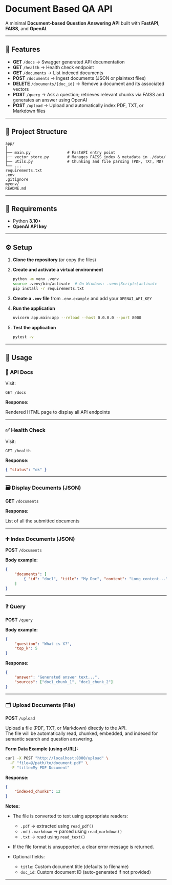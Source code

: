 # Document Based QA API

A minimal **Document-based Question Answering API** built with **FastAPI**, **FAISS**, and **OpenAI**.

---

## 🚀 Features

-   **GET** `/docs` → Swagger generated API documentation
-   **GET** `/health` → Health check endpoint
-   **GET** `/documents` → List indexed documents
-   **POST** `/documents` → Ingest documents (JSON or plaintext files)
-   **DELETE** `/documents/{doc_id}` → Remove a document and its associated vectors
-   **POST** `/query` → Ask a question; retrieves relevant chunks via FAISS and generates an answer using OpenAI
-   **POST** `/upload` → Upload and automatically index PDF, TXT, or Markdown files

---

## 📁 Project Structure

```
app/
│
├── main.py                # FastAPI entry point
├── vector_store.py        # Manages FAISS index & metadata in ./data/
├── utils.py               # Chunking and file parsing (PDF, TXT, MD)
└── ...
requirements.txt
.env
.gitignore
myenv/
README.md
```

---

## 🧩 Requirements

-   Python **3.10+**
-   **OpenAI API key**

---

## ⚙️ Setup

1. **Clone the repository** (or copy the files)

2. **Create and activate a virtual environment**

    ```bash
    python -m venv .venv
    source .venv/bin/activate  # On Windows: .venv\Scripts\activate
    pip install -r requirements.txt
    ```

3. **Create a `.env` file** from `.env.example` and add your `OPENAI_API_KEY`

4. **Run the application**

    ```bash
    uvicorn app.main:app --reload --host 0.0.0.0 --port 8000
    ```

5. **Test the application**

    ```bash
    pytest -v
    ```

---

## 📄 Usage

### 📝 API Docs

Visit:

```
GET /docs
```

**Response:**

Rendered HTML page to display all API endpoints

---

### ✅ Health Check

Visit:

```
GET /health
```

**Response:**

```json
{ "status": "ok" }
```

---

### 🗃️ Display Documents (JSON)

**GET** `/documents`

**Response:**

List of all the submitted documents

---

### ➕ Index Documents (JSON)

**POST** `/documents`

**Body example:**

```json
{
	"documents": [
		{ "id": "doc1", "title": "My Doc", "content": "Long content..." }
	]
}
```

---

### ❓ Query

**POST** `/query`

**Body example:**

```json
{
	"question": "What is X?",
	"top_k": 5
}
```

**Response:**

```json
{
	"answer": "Generated answer text...",
	"sources": ["doc1_chunk_1", "doc1_chunk_2"]
}
```

---

### 🗂️ Upload Documents (File)

**POST** `/upload`

Upload a file (PDF, TXT, or Markdown) directly to the API.  
The file will be automatically read, chunked, embedded, and indexed for semantic search and question answering.

**Form Data Example (using cURL):**

```bash
curl -X POST "http://localhost:8000/upload" \
  -F "file=@/path/to/document.pdf" \
  -F "title=My PDF Document"
```

**Response:**

```json
{
	"indexed_chunks": 12
}
```

**Notes:**

-   The file is converted to text using appropriate readers:

    -   `.pdf` → extracted using `read_pdf()`
    -   `.md` / `.markdown` → parsed using `read_markdown()`
    -   `.txt` → read using `read_text()`

-   If the file format is unsupported, a clear error message is returned.
-   Optional fields:

    -   `title`: Custom document title (defaults to filename)
    -   `doc_id`: Custom document ID (auto-generated if not provided)

---
